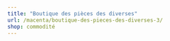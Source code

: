 ```yaml
---
title: "Boutique des pièces des diverses"
url: /macenta/boutique-des-pieces-des-diverses-3/
shop: commodité
---
```

